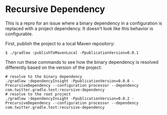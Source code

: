 # Recursive Dependency

This is a repro for an issue where a binary dependency in a configuration is replaced with a project dependency. It doesn't look like this behavior is configurable.

First, publish the project to a local Maven repository:

```
$ ./gradlew :publishToMavenLocal -PpublicationVersion=0.0.1
```

Then run these commands to see how the binary dependency is resolved differently based on the version of the project:

```
# resolve to the binary dependency
./gradlew :dependencyInsight -PpublicationVersion=0.0.0 -PrecursiveDependency --configuration processor --dependency com.twitter.gradle.test:recursive-dependency
# resolve to the root project
./gradlew :dependencyInsight -PpublicationVersion=0.0.2 -PrecursiveDependency --configuration processor --dependency com.twitter.gradle.test:recursive-dependency
```
